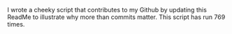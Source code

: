 I wrote a cheeky script that contributes to my Github by updating this ReadMe to illustrate why more than commits matter. This script has run 769 times.